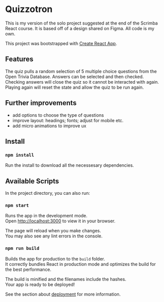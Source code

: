 # Quizzotron

This is my version of the solo project suggested at the end of the Scrimba React course. It is based off of a design shared on Figma. All code is my own.

This project was bootstrapped with [Create React App](https://github.com/facebook/create-react-app).

## Features

The quiz pulls a random selection of 5 multiple choice questions from the Open Trivia Database. Answers can be selected and then checked. Checking answers will close the quiz so it cannot be interacted with again. Playing again will reset the state and allow the quiz to be run again.

## Further improvements
- add options to choose the type of questions
- improve layout: headings; fonts; adjust for mobile etc.
- add micro animations to improve ux

## Install

### `npm install`

Run the install to download all the necessesary dependencies.

## Available Scripts

In the project directory, you can also run:

### `npm start`

Runs the app in the development mode.\
Open [http://localhost:3000](http://localhost:3000) to view it in your browser.

The page will reload when you make changes.\
You may also see any lint errors in the console.

### `npm run build`

Builds the app for production to the `build` folder.\
It correctly bundles React in production mode and optimizes the build for the best performance.

The build is minified and the filenames include the hashes.\
Your app is ready to be deployed!

See the section about [deployment](https://facebook.github.io/create-react-app/docs/deployment) for more information.


